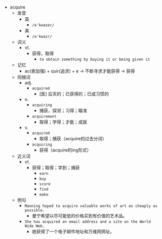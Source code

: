 - acquire
  - 发音
    - 英
      - `/ə'kwaɪər/`
    - 美
      - `/ə'kwaɪr/`
  - 词义
    - vt.
      - 获得，取得
        - `to obtain something by buying it or being given it`
  - 记忆
    - ac(表加强) + quir(追求) + e → 不断寻求才能获得 → 获得
  - 同根词
    - adj.
      - `acquired`
        - [医] 后天的；已获得的；已成习惯的
    - n.
      - `acquiring`
        - 捕获，探测；习得；瞄准
      - `acquirement`
        - 取得；学得；才能；成就
    - v.
      - `acquired`
        - 取得；捕获（acquire的过去分词）
      - `acquiring`
        - 获得（acquire的ing形式）
  - 近义词
    - vt.
      - 获得；取得；学到；捕获
        - `earn`
        - `buy`
        - `score`
        - `find`
        - `make`
  - 例句
    - `Manning hoped to acquire valuable works of art as cheaply as possible.`
      - 曼宁希望以尽可能低的价格买到有价值的艺术品。
    - `She has acquired an email address and a site on the World Wide Web.`
      - 她获得了一个电子邮件地址和万维网网址。

